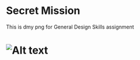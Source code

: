 # Secret Mission
This is dmy png for General Design Skills assignment

# ![Alt text](https://github.com/JovinFast/GP22-Assignments/blob/main/Secret%20Mission.png)
